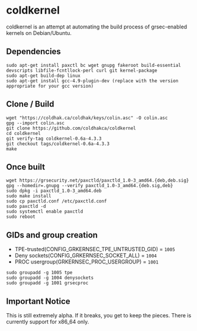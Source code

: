 coldkernel 
==========
coldkernel is an attempt at automating the build process of grsec-enabled kernels on Debian/Ubuntu. 

Dependencies
------------
```
sudo apt-get install paxctl bc wget gnupg fakeroot build-essential devscripts libfile-fcntllock-perl curl git kernel-package
sudo apt-get build-dep linux
sudo apt-get install gcc-4.9-plugin-dev (replace with the version appropriate for your gcc version)
```

Clone / Build
-------------
```
wget "https://coldhak.ca/coldhak/keys/colin.asc" -O colin.asc
gpg --import colin.asc
git clone https://github.com/coldhakca/coldkernel
cd coldkernel
git verify-tag coldkernel-0.6a-4.3.3
git checkout tags/coldkernel-0.6a-4.3.3
make
```

Once built
----------
```
wget https://grsecurity.net/paxctld/paxctld_1.0-3_amd64.{deb,deb.sig}
gpg --homedir=.gnupg --verify paxctld_1.0-3_amd64.{deb.sig,deb}
sudo dpkg -i paxctld_1.0-3_amd64.deb
sudo make install
sudo cp paxctld.conf /etc/paxctld.conf
sudo paxctld -d
sudo systemctl enable paxctld
sudo reboot
```

GIDs and group creation
-----------------------
* TPE-trusted(CONFIG_GRKERNSEC_TPE_UNTRUSTED_GID) = ```1005```
* Deny sockets(CONFIG_GRKERNSEC_SOCKET_ALL)  = ```1004```
* PROC usergroup(GRKERNSEC_PROC_USERGROUP) = ```1001```

```
sudo groupadd -g 1005 tpe
sudo groupadd -g 1004 denysockets
sudo groupadd -g 1001 grsecproc
```

Important Notice
-----------------
This is still extremely alpha. If it breaks, you get to keep the pieces. There is currently support for x86_64 only.

